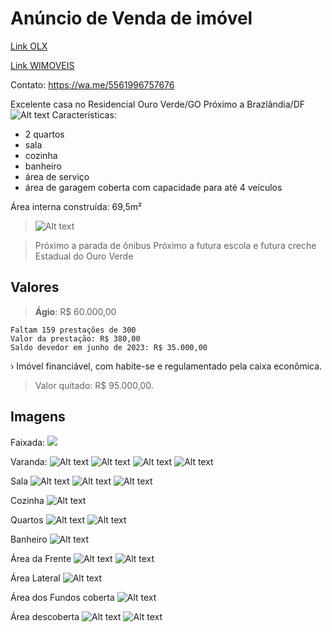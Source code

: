 # Anúncio de Venda de imóvel

[Link OLX](https://df.olx.com.br/distrito-federal-e-regiao/imoveis/casa-no-residencial-ouro-verde-com-2-quartos-garagem-coberta-1195182449?)

[Link WIMOVEIS](https://www.wimoveis.com.br/propriedades/casa-com-2-quartos-e-areas-cobertas-com-grade-2981176014.html)

Contato: https://wa.me/5561996757676

Excelente casa no Residencial Ouro Verde/GO
Próximo a Brazlândia/DF
![Alt text](Fotos/Localiza%C3%A7%C3%A3o.png)
Características:

- 2 quartos
- sala
- cozinha
- banheiro
- área de serviço
- área de garagem coberta com capacidade para até 4 veículos

Área interna construída: 69,5m²

> ![Alt text](Fotos/Planta.png)

> Próximo a parada de ônibus
> Próximo a futura escola e futura creche Estadual do Ouro Verde

## Valores

> **Ágio**: R$ 60.000,00
```
Faltam 159 prestações de 300 
Valor da prestação: R$ 380,00
Saldo devedor em junho de 2023: R$ 35.000,00
```
› Imóvel financiável, com habite-se e regulamentado pela caixa econômica.

> Valor quitado: R$ 95.000,00.

## Imagens

Faixada:
![](Fotos/rua.png)

Varanda:
![Alt text](Fotos/varanda.jpeg)
![Alt text](Fotos/varanda1.png)
![Alt text](Fotos/varanda2.jpeg)
![Alt text](Fotos/area%20da%20frente.jpg)

Sala
![Alt text](Fotos/sala.jpeg)
![Alt text](Fotos/sala.jpg)
![Alt text](Fotos/sala2.jpeg)

Cozinha
![Alt text](Fotos/cozinha.jpg)

Quartos
![Alt text](Fotos/quarto.jpg)
![Alt text](Fotos/quarto1.jpeg)

Banheiro
![Alt text](Fotos/banheiro.jpeg)

Área da Frente
![Alt text](Fotos/area%20da%20frente%202.jpg)
![Alt text](Fotos/garagem%20da%20frente.jpeg)

Área Lateral
![Alt text](Fotos/Area%20lateral.jpg)

Área dos Fundos coberta
![Alt text](Fotos/area%20dos%20fundos%202.jpg)

Área descoberta
![Alt text](Fotos/fundos.jpg)
![Alt text](Fotos/fundos2.jpg)
